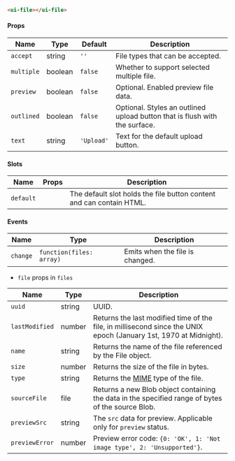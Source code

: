 ```html
<ui-file></ui-file>
```

#### Props

| Name       | Type    | Default    | Description                                                                |
| ---------- | ------- | ---------- | -------------------------------------------------------------------------- |
| `accept`   | string  | `''`       | File types that can be accepted.                                           |
| `multiple` | boolean | `false`    | Whether to support selected multiple file.                                 |
| `preview`  | boolean | `false`    | Optional. Enabled preview file data.                                       |
| `outlined` | boolean | `false`    | Optional. Styles an outlined upload button that is flush with the surface. |
| `text`     | string  | `'Upload'` | Text for the default upload button.                                        |

#### Slots

| Name      | Props | Description                                                          |
| --------- | ----- | -------------------------------------------------------------------- |
| `default` |       | The default slot holds the file button content and can contain HTML. |

#### Events

| Name     | Type                     | Description                     |
| -------- | ------------------------ | ------------------------------- |
| `change` | `function(files: array)` | Emits when the file is changed. |

- `file` props in `files`

| Name           | Type   | Description                                                                                                       |
| -------------- | ------ | ----------------------------------------------------------------------------------------------------------------- |
| `uuid`         | string | UUID.                                                                                                             |
| `lastModified` | number | Returns the last modified time of the file, in millisecond since the UNIX epoch (January 1st, 1970 at Midnight).  |
| `name`         | string | Returns the name of the file referenced by the File object.                                                       |
| `size`         | number | Returns the size of the file in bytes.                                                                            |
| `type`         | string | Returns the [MIME](https://developer.mozilla.org/en-US/docs/Web/HTTP/Basics_of_HTTP/MIME_types) type of the file. |
| `sourceFile`   | file   | Returns a new Blob object containing the data in the specified range of bytes of the source Blob.                 |
| `previewSrc`   | string | The `src` data for preview. Applicable only for `preview` status.                                                 |
| `previewError` | number | Preview error code: `{0: 'OK', 1: 'Not image type', 2: 'Unsupported'}`.                                           |
